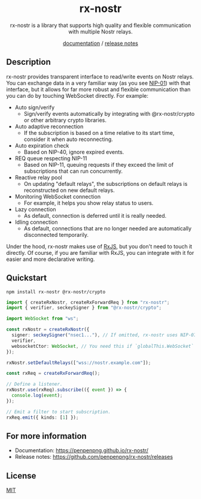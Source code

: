 <h1 align="center">rx-nostr</h1>

<p align="center">
  rx-nostr is a library that supports high quality and flexible communication with multiple Nostr relays.
</p>

<p align="center">
  <a href="https://penpenpng.github.io/rx-nostr/">documentation</a> /  <a href="https://github.com/penpenpng/rx-nostr/releases">release notes</a>
</p>

## Description

rx-nostr provides transparent interface to read/write events on Nostr relays.
You can exchange data in a very familiar way (as you see [NIP-01](https://github.com/nostr-protocol/nips/blob/master/01.md)) with that interface, but it allows for far more robust and flexible communication than you can do by touching WebSocket directly. For example:

- Auto sign/verify
  - Sign/verify events automatically by integrating with @rx-nostr/crypto or other arbitrary crypto libraries.
- Auto adaptive reconnection
  - If the subscription is based on a time relative to its start time, consider it when auto reconnecting.
- Auto expiration check
  - Based on NIP-40, ignore expired events.
- REQ queue respecting NIP-11
  - Based on NIP-11, queuing requests if they exceed the limit of subscriptions that can run concurrently.
- Reactive relay pool
  - On updating "default relays", the subscriptions on default relays is reconstructed on new default relays.
- Monitoring WebSocket connection
  - For example, it helps you show relay status to users.
- Lazy connection
  - As default, connection is deferred until it is really needed.
- Idling connection
  - As default, connections that are no longer needed are automatically disconnected temporarily.

Under the hood, rx-nostr makes use of [RxJS](https://rxjs.dev/), but you don't need to touch it directly. Of course, if you are familiar with RxJS, you can integrate with it for easier and more declarative writing.

## Quickstart

```
npm install rx-nostr @rx-nostr/crypto
```

```ts
import { createRxNostr, createRxForwardReq } from "rx-nostr";
import { verifier, seckeySigner } from "@rx-nostr/crypto";

import WebSocket from "ws";

const rxNostr = createRxNostr({
  signer: seckeySigner("nsec1..."), // If omitted, rx-nostr uses NIP-07.
  verifier,
  websocketCtor: WebSocket, // You need this if `globalThis.WebSocket` doesn't exist (e.g. Node.js runtime).
});

rxNostr.setDefaultRelays(["wss://nostr.example.com"]);

const rxReq = createRxForwardReq();

// Define a listener.
rxNostr.use(rxReq).subscribe(({ event }) => {
  console.log(event);
});

// Emit a filter to start subscription.
rxReq.emit({ kinds: [1] });
```

## For more information

- Documentation: https://penpenpng.github.io/rx-nostr/
- Release notes: https://github.com/penpenpng/rx-nostr/releases

## License

[MIT](https://opensource.org/licenses/MIT)
